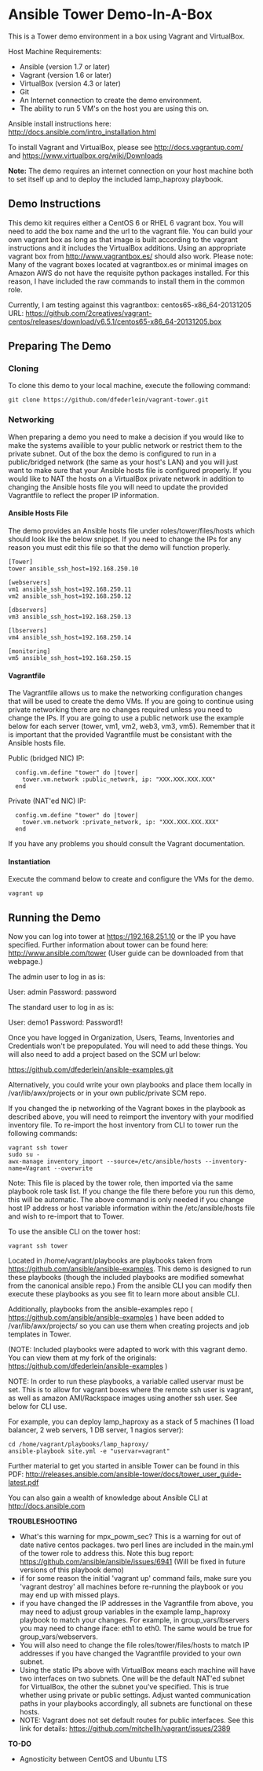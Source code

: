 Ansible Tower Demo-In-A-Box
===========================

This is a Tower demo environment in a box using Vagrant and VirtualBox.

Host Machine Requirements:

- Ansible (version 1.7 or later)
- Vagrant (version 1.6 or later)
- VirtualBox (version 4.3 or later)
- Git 
- An Internet connection to create the demo environment.
- The ability to run 5 VM's on the host you are using this on. 

Ansible install instructions here: http://docs.ansible.com/intro_installation.html

To install Vagrant and VirtualBox, please see http://docs.vagrantup.com/ and https://www.virtualbox.org/wiki/Downloads

**Note:** The demo requires an internet connection on your host machine both to set itself up and to deploy the included lamp_haproxy playbook. 

Demo Instructions
-----------------

This demo kit requires either a CentOS 6 or RHEL 6 vagrant box. You will need to add the box name and the url to the vagrant file. You can build your own vagrant box as long as that image is built according to the vagrant instructions and it includes the VirtualBox additions. Using an appropriate vagrant box from http://www.vagrantbox.es/ should also work. Please note:  Many of the vagrant boxes located at vagrantbox.es or minimal images on Amazon AWS do not have the requisite python packages installed.  For this reason, I have included the raw commands to install them in the common role.

Currently, I am testing against this vagrantbox: centos65-x86_64-20131205 URL: https://github.com/2creatives/vagrant-centos/releases/download/v6.5.1/centos65-x86_64-20131205.box

Preparing The Demo
------------------

### Cloning ###

To clone this demo to your local machine, execute the following command:
```
git clone https://github.com/dfederlein/vagrant-tower.git
```

### Networking ###

When preparing a demo you need to make a decision if you would like to make the systems availible to your public network or restrict them to the private subnet. Out of the box the demo is configured to run in a public/bridged network (the same as your host's LAN) and you will just want to make sure that your Ansible hosts file is configured properly. If you would like to NAT the hosts on a VirtualBox private network in addition to changing the Ansible hosts file you will need to update the provided Vagrantfile to reflect the proper IP information.

#### Ansible Hosts File ####

The demo provides an Ansible hosts file under roles/tower/files/hosts which should look like the below snippet. If you need to change the IPs for any reason you must edit this file so that the demo will function properly.

```
[Tower]
tower ansible_ssh_host=192.168.250.10

[webservers]
vm1 ansible_ssh_host=192.168.250.11
vm2 ansible_ssh_host=192.168.250.12

[dbservers]
vm3 ansible_ssh_host=192.168.250.13

[lbservers]
vm4 ansible_ssh_host=192.168.250.14

[monitoring]
vm5 ansible_ssh_host=192.168.250.15
```

#### Vagrantfile ####

The Vagrantfile allows us to make the networking configuration changes that will be used to create the demo VMs. If you are going to continue using private networking there are no changes required unless you need to change the IPs. If you are going to use a public network use the example below for each server (tower, vm1, vm2, web3, vm3, vm5). Remember that it is important that the provided Vagrantfile must be consistant with the Ansible hosts file.

Public (bridged NIC) IP:
```
  config.vm.define "tower" do |tower|
    tower.vm.network :public_network, ip: "XXX.XXX.XXX.XXX"
  end
```
Private (NAT'ed NIC) IP:
```
  config.vm.define "tower" do |tower|
    tower.vm.network :private_network, ip: "XXX.XXX.XXX.XXX"
  end
```
If you have any problems you should consult the Vagrant documentation.

#### Instantiation ####

Execute the command below to create and configure the VMs for the demo.
```
vagrant up
```

Running the Demo
----------------

Now you can log into tower at https://192.168.251.10 or the IP you have specified.  Further information about tower can be found here: http://www.ansible.com/tower  (User guide can be downloaded from that webpage.)

The admin user to log in as is:

User: admin
Password: password

The standard user to log in as is:

User: demo1
Password: Password1!

Once you have logged in Organization, Users, Teams, Inventories and Credentials won't be prepopulated.  You will need to add these things.  You will also need to add a project based on the SCM url below:

https://github.com/dfederlein/ansible-examples.git

Alternatively, you could write your own playbooks and place them locally in /var/lib/awx/projects or in your own public/private SCM repo.

If you changed the ip networking of the Vagrant boxes in the playbook as described above, you will need to reimport the inventory with your modified inventory file.  To re-import the host inventory from CLI to tower run the following commands:

```
vagrant ssh tower
sudo su -
awx-manage inventory_import --source=/etc/ansible/hosts --inventory-name=Vagrant --overwrite
```

Note: This file is placed by the tower role, then imported via the same playbook role task list.  If you change the file there before you run this demo, this will be automatic.  The above command is only needed if you change host IP address or host variable information within the /etc/ansible/hosts file and wish to re-import that to Tower.


To use the ansible CLI on the tower host:
```
vagrant ssh tower
```

Located in /home/vagrant/playbooks are playbooks taken from https://github.com/ansible/ansible-examples.  This demo is designed to run these playbooks (though the included playbooks are modified somewhat from the canonical ansible repo.)  From the ansible CLI you can modify then execute these playbooks as you see fit to learn more about ansible CLI.

Additionally, playbooks from the ansible-examples repo ( https://github.com/ansible/ansible-examples ) have been added to /var/lib/awx/projects/ so you can use them when creating projects and job templates in Tower. 

(NOTE: Included playbooks were adapted to work with this vagrant demo. You can view them at my fork of the originals: https://github.com/dfederlein/ansible-examples )

NOTE: In order to run these playbooks, a variable called uservar must be set.  This is to allow for vagrant boxes where the remote ssh user is vagrant, as well as amazon AMI/Rackspace images using another ssh user.  See below for CLI use.

For example, you can deploy lamp_haproxy as a stack of 5 machines (1 load balancer, 2 web servers, 1 DB server, 1 nagios server):
```
cd /home/vagrant/playbooks/lamp_haproxy/
ansible-playbook site.yml -e "uservar=vagrant"
```

Further material to get you started in ansible Tower can be found in this PDF: http://releases.ansible.com/ansible-tower/docs/tower_user_guide-latest.pdf 

You can also gain a wealth of knowledge about Ansible CLI at http://docs.ansible.com

**TROUBLESHOOTING**

- What's this warning for mpx_powm_sec? This is a warning for out of date native centos packages. two perl lines are included in the main.yml of the tower role to address this.  Note this bug report: https://github.com/ansible/ansible/issues/6941 (Will be fixed in future versions of this playbook demo)
- if for some reason the initial 'vagrant up' command fails, make sure you 'vagrant destroy' all machines before re-running the playbook or you may end up with missed plays.
- if you have changed the IP addresses in the Vagrantfile from above, you may need to adjust group variables in the example lamp_haproxy playbook to match your changes.  For example, in group_vars/lbservers you may need to change iface: eth1 to eth0.  The same would be true for group_vars/webservers.
- You will also need to change the file roles/tower/files/hosts to match IP addresses if you have changed the Vagrantfile provided to your own subnet.
- Using the static IPs above with VirtualBox means each machine will have two interfaces on two subnets.  One will be the default NAT'ed subnet for VirtualBox, the other the subnet you've specified.  This is true whether using private or public settings.  Adjust wanted communication paths in your playbooks accordingly, all subnets are functional on these hosts.  
- NOTE:  Vagrant does not set default routes for public interfaces.  See this link for details: https://github.com/mitchellh/vagrant/issues/2389

**TO-DO**

- Agnosticity between CentOS and Ubuntu LTS
